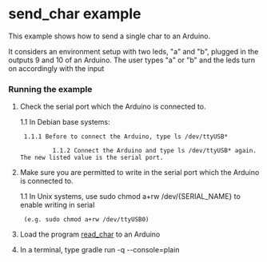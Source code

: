 # send_char example

This example shows how to send a single char to an Arduino. 

It considers an environment setup with two leds, "a" and "b", plugged in the outputs 9 and 10 of an Arduino. The user types "a" or "b" and the leds turn on accordingly with the input


### Running the example
1. Check the serial port which the Arduino is connected to.

	1.1 In Debian base systems:

        
		1.1.1 Before to connect the Arduino, type ls /dev/ttyUSB*

                1.1.2 Connect the Arduino and type ls /dev/ttyUSB* again. The new listed value is the serial port.

1. Make sure you are permitted to write in the serial port which the Arduino is connected to. 

	1.1 In Unix systems, use sudo chmod a+rw /dev/{SERIAL_NAME} to enable writing in serial 
		
		(e.g. sudo chmod a+rw /dev/ttyUSB0)

1. Load the program [read_char](arduino/read_char/read_char.ino) to an Arduino
1. In a terminal, type gradle run -q --console=plain
